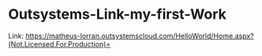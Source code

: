 # Outsystems-Link-my-first-Work


Link:
https://matheus-lorran.outsystemscloud.com/HelloWorld/Home.aspx?(Not.Licensed.For.Production)=
